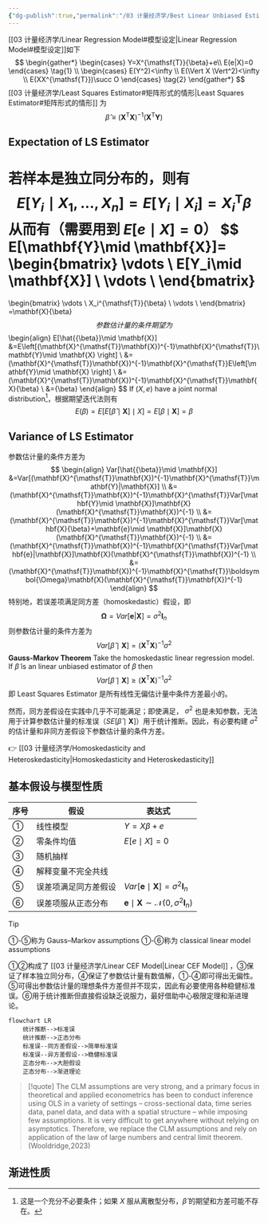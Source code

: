 ```yaml
---
{"dg-publish":true,"permalink":"/03 计量经济学/Best Linear Unbiased Estimator/","created":"2024-05-22T16:36:04.000+08:00","updated":"2024-09-09T10:34:32.836+08:00"}
---
```


[[03 计量经济学/Linear Regression Model#模型设定\|Linear Regression Model#模型设定]]如下
$$
\begin{gather*}
\begin{cases}
Y=X^{\mathsf{T}}{\beta}+e\\
E(e|X)=0
\end{cases} \tag{1} \\
\begin{cases}
E(Y^2)<\infty \\
E(\Vert X \Vert^2)<\infty \\
E(XX^{\mathsf{T}})\succ O
\end{cases} \tag{2}
\end{gather*}
$$
[[03 计量经济学/Least Squares Estimator#矩阵形式的情形\|Least Squares Estimator#矩阵形式的情形]] 为
$$
\hat{{\beta}}\equiv\left(\mathbf{X}^{\mathsf{T}}\mathbf{X} \right)^{-1}\left(\mathbf{X}^{\mathsf{T}}\mathbf{Y} \right)
$$

## Expectation of LS Estimator

若样本是独立同分布的，则有
$$
E[Y_i\mid X_1,\ldots,X_n]=E[Y_i\mid X_i]=X_i^{\mathsf{T}}{\beta}
$$
从而有（需要用到 $E[e\mid X]=0$）
$$
E[\mathbf{Y}\mid \mathbf{X}]=
\begin{bmatrix}
\vdots \\
E[Y_i\mid \mathbf{X}] \\
\vdots \\
\end{bmatrix}
=
\begin{bmatrix}
\vdots \\
X_i^{\mathsf{T}}{\beta} \\
\vdots \\
\end{bmatrix}
=\mathbf{X}{\beta}
$$
参数估计量的条件期望为
$$
\begin{align}
E[\hat{{\beta}}\mid \mathbf{X}]
&=E\left[(\mathbf{X}^{\mathsf{T}}\mathbf{X})^{-1}\mathbf{X}^{\mathsf{T}}\mathbf{Y}\mid \mathbf{X} \right] \\
&=(\mathbf{X}^{\mathsf{T}}\mathbf{X})^{-1}\mathbf{X}^{\mathsf{T}}E\left[\mathbf{Y}\mid \mathbf{X} \right] \\
&=(\mathbf{X}^{\mathsf{T}}\mathbf{X})^{-1}\mathbf{X}^{\mathsf{T}}\mathbf{X}{\beta} \\
&={\beta}
\end{align}
$$
If $(X,e)$ have a joint normal distribution[^1]，根据期望迭代法则有
$$
E({\beta})=E[E[\hat{{\beta}}\mid \mathbf{X}]\mid X]=E[{\beta}\mid \mathbf{X}]={\beta}
$$
[^1]: 这是一个充分不必要条件；如果 $X$ 服从离散型分布，$\hat{{\beta}}$ 的期望和方差可能不存在。

## Variance of LS Estimator

参数估计量的条件方差为
$$
\begin{align}
Var[\hat{{\beta}}\mid \mathbf{X}]
&=Var[(\mathbf{X}^{\mathsf{T}}\mathbf{X})^{-1}\mathbf{X}^{\mathsf{T}}\mathbf{Y}|\mathbf{X}] \\
&=(\mathbf{X}^{\mathsf{T}}\mathbf{X})^{-1}\mathbf{X}^{\mathsf{T}}Var[\mathbf{Y}\mid \mathbf{X}]\mathbf{X}(\mathbf{X}^{\mathsf{T}}\mathbf{X})^{-1} \\
&=(\mathbf{X}^{\mathsf{T}}\mathbf{X})^{-1}\mathbf{X}^{\mathsf{T}}Var[\mathbf{X}{\beta}+\mathbf{e}\mid \mathbf{X}]\mathbf{X}(\mathbf{X}^{\mathsf{T}}\mathbf{X})^{-1} \\
&=(\mathbf{X}^{\mathsf{T}}\mathbf{X})^{-1}\mathbf{X}^{\mathsf{T}}Var[\mathbf{e}|\mathbf{X}]\mathbf{X}(\mathbf{X}^{\mathsf{T}}\mathbf{X})^{-1} \\
&=(\mathbf{X}^{\mathsf{T}}\mathbf{X})^{-1}\mathbf{X}^{\mathsf{T}}\boldsymbol{\Omega}\mathbf{X}(\mathbf{X}^{\mathsf{T}}\mathbf{X})^{-1}
\end{align}
$$
特别地，若误差项满足同方差（homoskedastic）假设，即
$$
\boldsymbol{\Omega}=Var[\mathbf{e}|\mathbf{X}]=\sigma^{2} \mathbf{I}_{n}
$$
则参数估计量的条件方差为
$$
Var[\hat{{\beta}}\mid \mathbf{X}]=(\mathbf{X}^{\mathsf{T}}\mathbf{X})^{-1}\sigma^{2}
$$
**Gauss-Markov Theorem** Take the homoskedastic linear regression model. If $\tilde{{\beta}}$ is an linear unbiased estimator of ${\beta}$ then
$$
Var[\tilde{{\beta}}\mid \mathbf{X}]\ge (\mathbf{X}^{\mathsf{T}}\mathbf{X})^{-1}\sigma^{2}
$$
即 Least Squares Estimator 是所有线性无偏估计量中条件方差最小的。

然而，同方差假设在实践中几乎不可能满足；即使满足， $\sigma^{2}$ 也是未知参数，无法用于计算参数估计量的标准误（$SE[\hat{\beta}\mid \mathbf{X}]$）用于统计推断。因此，有必要构建 $\sigma^{2}$ 的估计量和非同方差假设下参数估计量的条件方差。

👉 [[03 计量经济学/Homoskedasticity and Heteroskedasticity\|Homoskedasticity and Heteroskedasticity]]

## 基本假设与模型性质

| 序号 | 假设                 | 表达式         |
| ---- | -------------------- | -------------- |
| ①    | 线性模型             | $Y=X\beta+e$   |
| ②    | 零条件均值           | $E[e\mid X]=0$ | 
| ③    | 随机抽样             |                |
| ④    | 解释变量不完全共线   |                |
| ⑤    | 误差项满足同方差假设 | $Var[\mathbf{e}\mid\mathbf{X}]=\sigma^{2} \mathbf{I}_{n}$|
| ⑥    | 误差项服从正态分布   | $\mathbf{e}\mid\mathbf{X}\sim \mathcal{N}(0,\sigma^{2} \mathbf{I}_{n})$ |


> [!tip]
> ①-⑤称为 Gauss–Markov assumptions
> ①-⑥称为 classical linear model assumptions
> 
> ①②构成了 [[03 计量经济学/Linear CEF Model\|Linear CEF Model]] ，③保证了样本独立同分布，④保证了参数估计量有数值解，①-④即可得出无偏性。⑤可得出参数估计量的理想条件方差但并不现实，因此有必要使用各种稳健标准误。⑥用于统计推断但直接假设缺乏说服力，最好借助中心极限定理和渐进理论。
> 

```mermaid
flowchart LR
    统计推断-->标准误
    统计推断-->正态分布
    标准误--同方差假设-->简单标准误
    标准误--异方差假设-->稳健标准误
    正态分布-->大胆假设
    正态分布-->渐进理论

```

> [!quote]
> The CLM assumptions are very strong, and a primary focus in theoretical and applied econometrics has been to conduct inference using OLS in a variety of settings – cross-sectional data, time series data, panel data, and data with a spatial structure – while imposing few assumptions. It is very difficult to get anywhere without relying on asymptotics. Therefore, we replace the CLM assumptions and rely on application of the law of large numbers and central limit theorem.(Wooldridge,2023)

## 渐进性质

